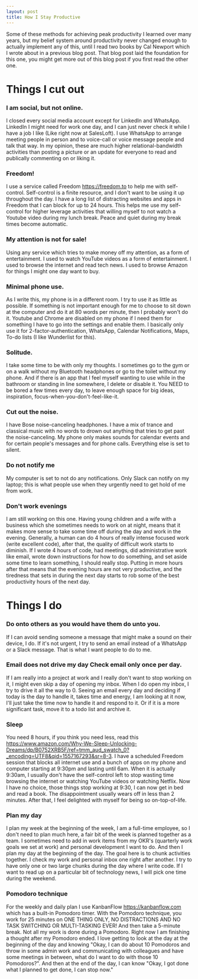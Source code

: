 ```yaml
---
layout: post
title: How I Stay Productive
---
```


Some of these methods for achieving peak productivity I learned over many years,
but my belief system around productivity never changed enough to actually
implement any of this, until I read two books by Cal Newport which I wrote about
in a previous blog post. That blog post laid the foundation for this one, you
might get more out of this blog post if you first read the other one.

# Things I cut out

### I am social, but not online.

I closed every social media account except for LinkedIn and WhatsApp. LinkedIn I
might need for work one day, and I can just never check it while I have a job I
like (Like right now at SalesLoft). I use WhatsApp to arrange meeting people in
person and to voice-call or voice message people and talk that way. In my
opinion, these are much higher relational-bandwidth activities than posting a
picture or an update for everyone to read and publically commenting on or liking
it.

### Freedom!

I use a service called Freedom https://freedom.to to help me with self-control.
Self-control is a finite resource, and I don't want to be using it up throughout
the day. I have a long list of distracting websites and apps in Freedom that I
can block for up to 24 hours. This helps me use my self-control for higher
leverage activities that willing myself to not watch a Youtube video during my
lunch break. Peace and quiet during my break times become automatic.

### My attention is not for sale!

Using any service which tries to make money off my attention, as a form of
entertainment. I used to watch YouTube videos as a form of entertainment. I used
to browse the internet and read tech news. I used to browse Amazon for things I
might one day want to buy.

### Minimal phone use.

As I write this, my phone is in a different room. I try to use it as little as
possible. If something is not important enough for me to choose to sit down at
the computer and do it at 80 words per minute, then I probably won't do it.
Youtube and Chrome are disabled on my phone if I need them for something I have
to go into the settings and enable them. I basically only use it for
2-factor-authentication, WhatsApp, Calendar Notifications, Maps, To-do lists (I
like Wunderlist for this).

### Solitude.

I take some time to be with only my thoughts. I sometimes go to the gym or on a
walk without my Bluetooth headphones or go to the toilet without my phone. And
if there is an app that I feel myself wanting to use while in the bathroom or
standing in line somewhere, I delete or disable it. You NEED to be bored a few
times every day, to leave enough space for big ideas, inspiration,
focus-when-you-don't-feel-like-it.

### Cut out the noise.

I have Bose noise-canceling headphones. I have a mix of trance and classical
music with no words to drown out anything that tries to get past the
noise-canceling. My phone only makes sounds for calendar events and for certain
people's messages and for phone calls. Everything else is set to silent.

### Do not notify me

My computer is set to not do any notifications. Only Slack can notify on my
laptop; this is what people use when they urgently need to get hold of me from
work.

### Don't work evenings

I am still working on this one. Having young children and a wife with a business
which she sometimes needs to work on at night, means that it makes more sense to
take some time off during the day and work in the evening. Generally, a human
can do 4 hours of really intense focused work (write excellent code), after
that, the quality of difficult work starts to diminish. If I wrote 4 hours of
code, had meetings, did administrative work like email, wrote down instructions
for how to do something, and set aside some time to learn something, I should
really stop. Putting in more hours after that means that the evening hours are
not very productive, and the tiredness that sets in during the next day starts
to rob some of the best productivity hours of the next day.

# Things I do

### Do onto others as you would have them do unto you.

If I can avoid sending someone a message that might make a sound on their
device, I do. If it's not urgent, I try to send an email instead of a WhatsApp
or a Slack message. That is what I want people to do to me.

### Email does not drive my day Check email only once per day.

If I am really into a project at work and I really don't want to stop working on
it, I might even skip a day of opening my inbox. When I do open my inbox, I try
to drive it all the way to 0. Seeing an email every day and deciding if today is
the day to handle it, takes time and energy, I am looking at it now, I'll just
take the time now to handle it and respond to it. Or if it is a more significant
task, move it to a todo list and archive it.

### Sleep

You need 8 hours, if you think you need less, read this
https://www.amazon.com/Why-We-Sleep-Unlocking-Dreams/dp/B0752XRB5F/ref=tmm_aud_swatch_0?_encoding=UTF8&qid=1557167293&sr=8-3.
I have a scheduled Freedom session that blocks all internet use and a bunch of
apps on my phone and computer starting at 9:30pm and lasting until 6am. When it
is actually 9:30am, I usually don't have the self-control left to stop wasting
time browsing the internet or watching YouTube videos or watching Netflix. Now I
have no choice, those things stop working at 9:30, I can now get in bed and read
a book. The disappointment usually wears off in less than 2 minutes. After that,
I feel delighted with myself for being so on-top-of-life.

### Plan my day

I plan my week at the beginning of the week, I am a full-time employee, so I
don't need to plan much here, a fair bit of the week is planned together as a
team. I sometimes need to add in work items from my OKR's (quarterly work goals
we set at work) and personal development I want to do. And then I plan my day at
the beginning of the day. The goal here is to chunk activities together. I check
my work and personal inbox one right after another. I try to have only one or
two large chunks during the day where I write code. If I want to read up on a
particular bit of technology news, I will pick one time during the weekend.

### Pomodoro technique

For the weekly and daily plan I use KanbanFlow https://kanbanflow.com which has
a built-in Pomodoro timer. With the Pomodoro technique, you work for 25 minutes
on ONE THING ONLY, NO DISTRACTIONS AND NO TASK SWITCHING OR MULTI-TASKING EVER!
And then take a 5-minute break. Not all my work is done during a Pomodoro. Right
now I am finishing a thought after my Pomodoro ended. I love getting to look at
the day at the beginning of the day and knowing "Okay, I can do about 10
Pomodoros and throw in some admin work and communicating with colleagues and
have some meetings in between, what do I want to do with those 10 Pomodoros?".
And then at the end of the day, I can know "Okay, I got done what I planned to
get done, I can stop now."
